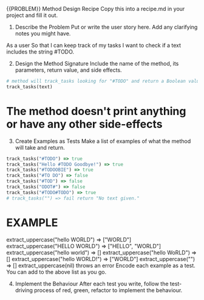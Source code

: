 {{PROBLEM}} Method Design Recipe
Copy this into a recipe.md in your project and fill it out.

1. Describe the Problem
   Put or write the user story here. Add any clarifying notes you might have.

As a user
So that I can keep track of my tasks
I want to check if a text includes the string #TODO.

2. Design the Method Signature
   Include the name of the method, its parameters, return value, and side effects.

```ruby
# method will track_tasks looking for "#TODO" and return a Boolean value.
track_tasks(text)

```

# The method doesn't print anything or have any other side-effects

3. Create Examples as Tests
   Make a list of examples of what the method will take and return.

```ruby
track_tasks("#TODO") => true
track_tasks("Hello #TODO Goodbye!") => true
track_tasks("#TODOOBIE") => true
track_tasks("#TO DO") => false
track_tasks("#TOD") => false
track_tasks("ODOT#") => false
track_tasks("#TODO#TODO") => true
# track_tasks("") => fail return "No text given."

```

# EXAMPLE

extract_uppercase("hello WORLD") => ["WORLD"]
extract_uppercase("HELLO WORLD") => ["HELLO", "WORLD"]
extract_uppercase("hello world") => []
extract_uppercase("hello WoRLD") => []
extract_uppercase("hello WORLD!") => ["WORLD"]
extract_uppercase("") => []
extract_uppercase(nil) throws an error
Encode each example as a test. You can add to the above list as you go.

4. Implement the Behaviour
   After each test you write, follow the test-driving process of red, green, refactor to implement the behaviour.
